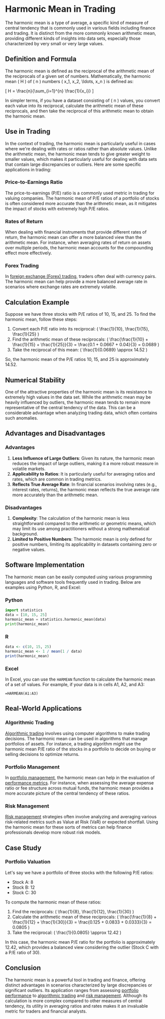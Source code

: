 # Harmonic Mean in Trading
The harmonic mean is a type of average, a specific kind of measure of central tendency that is commonly used in various fields including finance and trading. It is distinct from the more commonly known arithmetic mean, providing different kinds of insights into data sets, especially those characterized by very small or very large values.

## Definition and Formula
The harmonic mean is defined as the reciprocal of the arithmetic mean of the reciprocals of a given set of numbers. Mathematically, the harmonic mean \( H \) of \( n \) numbers \( x_1, x_2, \ldots, x_n \) is defined as:

\[ H = \frac{n}{\sum_{i=1}^{n} \frac{1}{x_i}} \]

In simpler terms, if you have a dataset consisting of \( n \) values, you convert each value into its reciprocal, calculate the arithmetic mean of these reciprocals, and then take the reciprocal of this arithmetic mean to obtain the harmonic mean.

## Use in Trading
In the context of trading, the harmonic mean is particularly useful in cases where we're dealing with rates or ratios rather than absolute values. Unlike the arithmetic mean, the harmonic mean tends to give greater weight to smaller values, which makes it particularly useful for dealing with data sets that contain large discrepancies or outliers. Here are some specific applications in trading:

### Price-to-Earnings Ratio
The price-to-earnings (P/E) ratio is a commonly used metric in trading for valuing companies. The harmonic mean of P/E ratios of a portfolio of stocks is often considered more accurate than the arithmetic mean, as it mitigates the impact of stocks with extremely high P/E ratios.

### Rates of Return
When dealing with financial instruments that provide different rates of return, the harmonic mean can offer a more balanced view than the arithmetic mean. For instance, when averaging rates of return on assets over multiple periods, the harmonic mean accounts for the compounding effect more effectively.

### Forex Trading
In [foreign exchange (Forex) trading](../f/foreign_exchange_(forex)_trading.md), traders often deal with currency pairs. The harmonic mean can help provide a more balanced average rate in scenarios where exchange rates are extremely volatile.

## Calculation Example
Suppose we have three stocks with P/E ratios of 10, 15, and 25. To find the harmonic mean, follow these steps:

1. Convert each P/E ratio into its reciprocal: \( \frac{1}{10}, \frac{1}{15}, \frac{1}{25} \)
2. Find the arithmetic mean of these reciprocals: \( \frac{\frac{1}{10} + \frac{1}{15} + \frac{1}{25}}{3} = \frac{0.1 + 0.0667 + 0.04}{3} = 0.0689 \)
3. Take the reciprocal of this mean: \( \frac{1}{0.0689} \approx 14.52 \)

So, the harmonic mean of the P/E ratios 10, 15, and 25 is approximately 14.52.

## Numerical Stability
One of the attractive properties of the harmonic mean is its resistance to extremely high values in the data set. While the arithmetic mean may be heavily influenced by outliers, the harmonic mean tends to remain more representative of the central tendency of the data. This can be a considerable advantage when analyzing trading data, which often contains such anomalies.

## Advantages and Disadvantages
### Advantages
1. **Less Influence of Large Outliers**: Given its nature, the harmonic mean reduces the impact of large outliers, making it a more robust measure in volatile markets.
2. **Applicability to Ratios**: It is particularly useful for averaging ratios and rates, which are common in trading metrics.
3. **Reflects True Average Rate**: In financial scenarios involving rates (e.g., interest rates, returns), the harmonic mean reflects the true average rate more accurately than the arithmetic mean.

### Disadvantages
1. **Complexity**: The calculation of the harmonic mean is less straightforward compared to the arithmetic or geometric means, which may limit its use among practitioners without a strong mathematical background.
2. **Limited to Positive Numbers**: The harmonic mean is only defined for positive numbers, limiting its applicability in datasets containing zero or negative values.

## Software Implementation
The harmonic mean can be easily computed using various programming languages and software tools frequently used in trading. Below are examples using Python, R, and Excel:

### Python
```python
import statistics
data = [10, 15, 25]
harmonic_mean = statistics.harmonic_mean(data)
print(harmonic_mean)
```

### R
```R
data <- c(10, 15, 25)
harmonic_mean <- 1 / mean(1 / data)
print(harmonic_mean)
```

### Excel
In Excel, you can use the `HARMEAN` function to calculate the harmonic mean of a set of values. For example, if your data is in cells A1, A2, and A3:
```
=HARMEAN(A1:A3)
```

## Real-World Applications
### Algorithmic Trading
[Algorithmic trading](../a/algorithmic_trading.md) involves using computer algorithms to make trading decisions. The harmonic mean can be used in algorithms that manage portfolios of assets. For instance, a trading algorithm might use the harmonic mean P/E ratio of the stocks in a portfolio to decide on buying or selling decisions to optimize returns.

### Portfolio Management
In [portfolio management](../p/portfolio_management.md), the harmonic mean can help in the evaluation of [performance metrics](../p/performance_metrics.md). For instance, when assessing the average expense ratio or fee structure across mutual funds, the harmonic mean provides a more accurate picture of the central tendency of these ratios.

### Risk Management
[Risk management](../r/risk_management.md) strategies often involve analyzing and averaging various risk-related metrics such as Value at Risk (VaR) or expected shortfall. Using the harmonic mean for these sorts of metrics can help finance professionals develop more robust risk models.

## Case Study
### Portfolio Valuation
Let's say we have a portfolio of three stocks with the following P/E ratios:
- Stock A: 8
- Stock B: 12
- Stock C: 30

To compute the harmonic mean of these ratios:

1. Find the reciprocals: \( \frac{1}{8}, \frac{1}{12}, \frac{1}{30} \)
2. Calculate the arithmetic mean of these reciprocals: \( \frac{\frac{1}{8} + \frac{1}{12} + \frac{1}{30}}{3} = \frac{0.125 + 0.0833 + 0.0333}{3} = 0.0805 \)
3. Take the reciprocal: \( \frac{1}{0.0805} \approx 12.42 \)

In this case, the harmonic mean P/E ratio for the portfolio is approximately 12.42, which provides a balanced view considering the outlier (Stock C with a P/E ratio of 30).

## Conclusion
The harmonic mean is a powerful tool in trading and finance, offering distinct advantages in scenarios characterized by large discrepancies or significant outliers. Its application ranges from assessing [portfolio performance](../p/portfolio_performance.md) to [algorithmic trading](../a/algorithmic_trading.md) and [risk management](../r/risk_management.md). Although its calculation is more complex compared to other measures of central tendency, its utility in averaging ratios and rates makes it an invaluable metric for traders and financial analysts.
